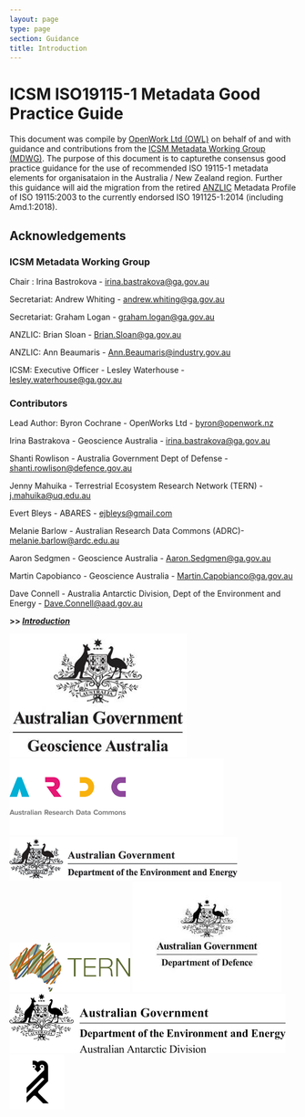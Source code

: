 ```yaml
---
layout: page
type: page
section: Guidance
title: Introduction
---
```


# ICSM ISO19115-1 Metadata Good Practice Guide

This document was compile by [OpenWork Ltd (OWL)](http://openwork.nz) on behalf of and with guidance and contributions from the [ICSM Metadata Working Group (MDWG)](https://www.icsm.gov.au/what-we-do/metadata-working-group). The purpose of this document is to capturethe consensus good practice guidance for the use of recommended ISO 19115-1 metadata elements for organisataion in the Australia / New Zealand region. Further this guidance will aid the migration from the retired [ANZLIC](https://www.anzlic.gov.au/) Metadata Profile of ISO 19115:2003 to the currently endorsed ISO 191125-1:2014 (including Amd.1:2018).

## Acknowledgements

### ICSM Metadata Working Group 

Chair :	Irina Bastrokova - irina.bastrakova@ga.gov.au

Secretariat:	Andrew Whiting - andrew.whiting@ga.gov.au

Secretariat:	Graham Logan - graham.logan@ga.gov.au

ANZLIC:	Brian Sloan	- Brian.Sloan@ga.gov.au

ANZLIC:	Ann Beaumaris	- Ann.Beaumaris@industry.gov.au

ICSM: Executive Officer -	Lesley Waterhouse - lesley.waterhouse@ga.gov.au

### Contributors

Lead Author: Byron Cochrane - OpenWorks Ltd - byron@openwork.nz

Irina Bastrakova - Geoscience Australia - irina.bastrakova@ga.gov.au

Shanti Rowlison - Australia Government Dept of Defense - shanti.rowlison@defence.gov.au

Jenny Mahuika - Terrestrial Ecosystem Research Network (TERN) - j.mahuika@uq.edu.au

Evert Bleys - ABARES - ejbleys@gmail.com

Melanie Barlow - Australian Research Data Commons (ADRC)- melanie.barlow@ardc.edu.au

Aaron Sedgmen - Geoscience Australia - Aaron.Sedgmen@ga.gov.au

Martin Capobianco - Geoscience Australia - Martin.Capobianco@ga.gov.au

Dave Connell - Australia Antarctic Division, Dept of the Environment and Energy - Dave.Connell@aad.gov.au


**>> [*Introduction*](./GuidanceIntro.md)**

![Geoscience Australia](./images/GA.jpg) 
![ARDC](./images/ARDC.png)  ![DEE](./images/DeptEngEnv.png)  ![TERN](./images/TERN.png)  ![DOD](./images/dod.jpg)  ![AAD](./images/aad.png)  ![OpenWork Ltd](./images/OWL.png) 
